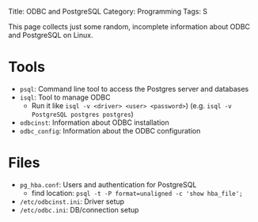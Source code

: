 Title: ODBC and PostgreSQL
Category: Programming
Tags: S

This page collects just some random, incomplete information about ODBC and PostgreSQL on Linux.


# Tools

- `psql`: Command line tool to access the Postgres server and databases
- `isql`: Tool to manage ODBC
  - Run it like `isql -v <driver> <user> <password>`) (e.g. `isql -v PostgreSQL postgres postgres`)
- `odbcinst`: Information about ODBC installation
- `odbc_config`: Information about the ODBC configuration


# Files

- `pg_hba.conf`: Users and authentication for PostgreSQL
  - find location: `psql -t -P format=unaligned -c 'show hba_file';`
- `/etc/odbcinst.ini`: Driver setup
- `/etc/odbc.ini`: DB/connection setup

